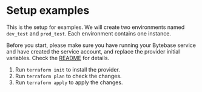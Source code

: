 # Setup examples

This is the setup for examples.
We will create two environments named `dev_test` and `prod_test`. Each environment contains one instance.

Before you start, please make sure you have running your Bytebase service and have created the service account, and replace the provider initial variables. Check the [README](../README.md) for details.

1. Run `terraform init` to install the provider.
2. Run `terraform plan` to check the changes.
3. Run `terraform apply` to apply the changes.
